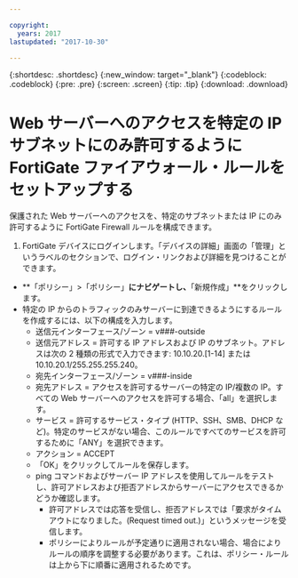 ```yaml
---

copyright:
  years: 2017
lastupdated: "2017-10-30"

---
```


{:shortdesc: .shortdesc}
{:new_window: target="_blank"}
{:codeblock: .codeblock}
{:pre: .pre}
{:screen: .screen}
{:tip: .tip}
{:download: .download}

# Web サーバーへのアクセスを特定の IP サブネットにのみ許可するように FortiGate ファイアウォール・ルールをセットアップする

保護された Web サーバーへのアクセスを、特定のサブネットまたは IP にのみ許可するように FortiGate Firewall ルールを構成できます。

1. FortiGate デバイスにログインします。「デバイスの詳細」画面の「管理」というラベルのセクションで、ログイン・リンクおよび詳細を見つけることができます。
* **「ポリシー」>「ポリシー」**にナビゲートし、**「新規作成」**をクリックします。
* 特定の IP からのトラフィックのみサーバーに到達できるようにするルールを作成するには、以下の構成を入力します。
    * 送信元インターフェース/ゾーン = v###-outside
    * 送信元アドレス = 許可する IP アドレスおよび IP のサブネット。アドレスは次の 2 種類の形式で入力できます: 10.10.20.[1-14] または 10.10.20.1/255.255.255.240。
    * 宛先インターフェース/ゾーン = v###-inside
    * 宛先アドレス = アクセスを許可するサーバーの特定の IP/複数の IP。すべての Web サーバーへのアクセスを許可する場合、「all」を選択します。
    * サービス = 許可するサービス・タイプ (HTTP、SSH、SMB、DHCP など)。特定のサービスがない場合、このルールですべてのサービスを許可するために「ANY」を選択できます。
    * アクション = ACCEPT
    * 「OK」をクリックしてルールを保存します。
    * ping コマンドおよびサーバー IP アドレスを使用してルールをテストし、許可アドレスおよび拒否アドレスからサーバーにアクセスできるかどうか確認します。
        * 許可アドレスでは応答を受信し、拒否アドレスでは「要求がタイムアウトになりました。(Request timed out.)」というメッセージを受信します。
        * ポリシーによりルールが予定通りに適用されない場合、場合によりルールの順序を調整する必要があります。これは、ポリシー・ルールは上から下に順番に適用されるためです。
